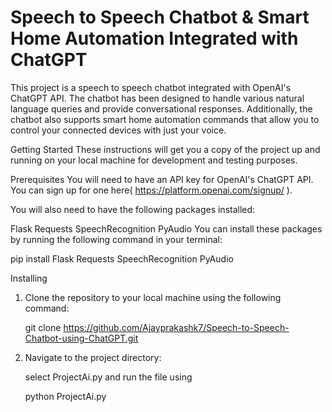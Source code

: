 # Speech to Speech Chatbot & Smart Home Automation Integrated with ChatGPT 

This project is a speech to speech chatbot integrated with OpenAI's ChatGPT API. The chatbot has been designed to handle various natural language queries and provide conversational responses. Additionally, the chatbot also supports smart home automation commands that allow you to control your connected devices with just your voice.

Getting Started
These instructions will get you a copy of the project up and running on your local machine for development and testing purposes.

Prerequisites
You will need to have an API key for OpenAI's ChatGPT API. You can sign up for one here( https://platform.openai.com/signup/ ).

You will also need to have the following packages installed:

Flask
Requests
SpeechRecognition
PyAudio
You can install these packages by running the following command in your terminal:

pip install Flask Requests SpeechRecognition PyAudio


Installing
  
  1. Clone the repository to your local machine using the following command:
   
     git clone https://github.com/Ajayprakashk7/Speech-to-Speech-Chatbot-using-ChatGPT.git
     
  2. Navigate to the project directory:
    
     select ProjectAi.py and run the file using
     
       python ProjectAi.py




